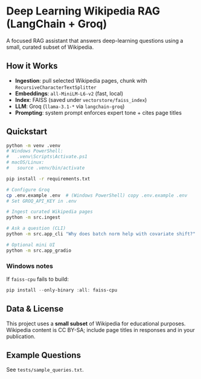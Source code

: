 # Deep Learning Wikipedia RAG (LangChain + Groq)

A focused RAG assistant that answers deep-learning questions using a small, curated subset of Wikipedia.

## How it Works
- **Ingestion**: pull selected Wikipedia pages, chunk with `RecursiveCharacterTextSplitter`
- **Embeddings**: `all-MiniLM-L6-v2` (fast, local)
- **Index**: FAISS (saved under `vectorstore/faiss_index`)
- **LLM**: Groq (`llama-3.1-*` via `langchain-groq`)
- **Prompting**: system prompt enforces expert tone + cites page titles

## Quickstart
```bash
python -m venv .venv
# Windows PowerShell:
#   .venv\Scripts\Activate.ps1
# macOS/Linux:
#   source .venv/bin/activate

pip install -r requirements.txt

# Configure Groq
cp .env.example .env  # (Windows PowerShell) copy .env.example .env
# Set GROQ_API_KEY in .env

# Ingest curated Wikipedia pages
python -m src.ingest

# Ask a question (CLI)
python -m src.app_cli "Why does batch norm help with covariate shift?"

# Optional mini UI
python -m src.app_gradio
```

### Windows notes
If `faiss-cpu` fails to build:
```powershell
pip install --only-binary :all: faiss-cpu
```

## Data & License
This project uses a **small subset** of Wikipedia for educational purposes. Wikipedia content is CC BY-SA; include page titles in responses and in your publication.

## Example Questions
See `tests/sample_queries.txt`.
